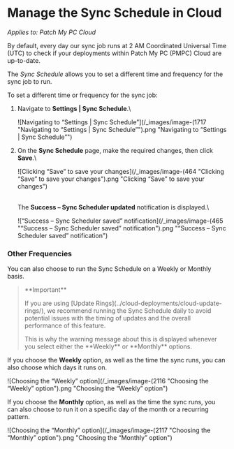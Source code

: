 # Manage the Sync Schedule in Cloud

_Applies to: Patch My PC Cloud_

By default, every day our sync job runs at 2 AM Coordinated Universal Time (UTC) to check if your deployments within Patch My PC (PMPC) Cloud are up-to-date.

The _Sync Schedule_ allows you to set a different time and frequency for the sync job to run.

To set a different time or frequency for the sync job:

1.  Navigate to **Settings | Sync Schedule**.\


    ![Navigating to “Settings | Sync Schedule”](/_images/image-(1717 "Navigating to “Settings | Sync Schedule”").png "Navigating to “Settings | Sync Schedule”")


2.  On the **Sync Schedule** page, make the required changes, then click **Save**.\


    ![Clicking “Save” to save your changes](/_images/image-(464 "Clicking “Save” to save your changes").png "Clicking “Save” to save your changes")

    \
    The **Success – Sync Scheduler updated** notification is displayed.\


    ![“Success – Sync Scheduler saved” notification](/_images/image-(465 "“Success – Sync Scheduler saved” notification").png "“Success – Sync Scheduler saved” notification")

### Other Frequencies

You can also choose to run the Sync Schedule on a Weekly or Monthly basis.

<blockquote class="wp-block-quote">
<p>**Important**</p>
<p>If you are using [Update Rings](../cloud-deployments/cloud-update-rings/), we recommend running the Sync Schedule daily to avoid potential issues with the timing of updates and the overall performance of this feature.</p>
<p>This is why the warning message about this is displayed whenever you select either the **Weekly** or **Monthly** options.</p>
</blockquote>

If you choose the **Weekly** option, as well as the time the sync runs, you can also choose which days it runs on.

![Choosing the “Weekly” option](/_images/image-(2116 "Choosing the “Weekly” option").png "Choosing the “Weekly” option")

If you choose the **Monthly** option, as well as the time the sync runs, you can also choose to run it on a specific day of the month or a recurring pattern.

![Choosing the “Monthly” option](/_images/image-(2117 "Choosing the “Monthly” option").png "Choosing the “Monthly” option")